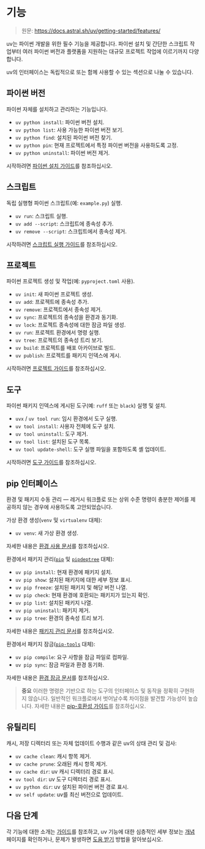 # 기능

> 원문: <https://docs.astral.sh/uv/getting-started/features/>

uv는 파이썬 개발을 위한 필수 기능을 제공합니다. 파이썬 설치 및 간단한 스크립트 작업부터 여러 파이썬 버전과 플랫폼을 지원하는 대규모 프로젝트 작업에 이르기까지 다양합니다.

uv의 인터페이스는 독립적으로 또는 함께 사용할 수 있는 섹션으로 나눌 수 있습니다.

## 파이썬 버전

파이썬 자체를 설치하고 관리하는 기능입니다.

- `uv python install`: 파이썬 버전 설치.
- `uv python list`: 사용 가능한 파이썬 버전 보기.
- `uv python find`: 설치된 파이썬 버전 찾기.
- `uv python pin`: 현재 프로젝트에서 특정 파이썬 버전을 사용하도록 고정.
- `uv python uninstall`: 파이썬 버전 제거.

시작하려면 [파이썬 설치 가이드](../../guides/install-python/)를 참조하십시오.

## 스크립트

독립 실행형 파이썬 스크립트(예: `example.py`) 실행.

- `uv run`: 스크립트 실행.
- `uv add --script`: 스크립트에 종속성 추가.
- `uv remove --script`: 스크립트에서 종속성 제거.

시작하려면 [스크립트 실행 가이드](../../guides/scripts/)를 참조하십시오.

## 프로젝트

파이썬 프로젝트 생성 및 작업(예: `pyproject.toml` 사용).

- `uv init`: 새 파이썬 프로젝트 생성.
- `uv add`: 프로젝트에 종속성 추가.
- `uv remove`: 프로젝트에서 종속성 제거.
- `uv sync`: 프로젝트의 종속성을 환경과 동기화.
- `uv lock`: 프로젝트 종속성에 대한 잠금 파일 생성.
- `uv run`: 프로젝트 환경에서 명령 실행.
- `uv tree`: 프로젝트의 종속성 트리 보기.
- `uv build`: 프로젝트를 배포 아카이브로 빌드.
- `uv publish`: 프로젝트를 패키지 인덱스에 게시.

시작하려면 [프로젝트 가이드](../../guides/projects/)를 참조하십시오.

## 도구

파이썬 패키지 인덱스에 게시된 도구(예: `ruff` 또는 `black`) 실행 및 설치.

- `uvx` / `uv tool run`: 임시 환경에서 도구 실행.
- `uv tool install`: 사용자 전체에 도구 설치.
- `uv tool uninstall`: 도구 제거.
- `uv tool list`: 설치된 도구 목록.
- `uv tool update-shell`: 도구 실행 파일을 포함하도록 셸 업데이트.

시작하려면 [도구 가이드](../../guides/tools/)를 참조하십시오.

## pip 인터페이스

환경 및 패키지 수동 관리 — 레거시 워크플로 또는 상위 수준 명령이 충분한 제어를 제공하지 않는 경우에 사용하도록 고안되었습니다.

가상 환경 생성(`venv` 및 `virtualenv` 대체):

- `uv venv`: 새 가상 환경 생성.

자세한 내용은 [환경 사용 문서](../../pip/environments/)를 참조하십시오.

환경에서 패키지 관리([`pip`](https://github.com/pypa/pip) 및 [`pipdeptree`](https://github.com/tox-dev/pipdeptree) 대체):

- `uv pip install`: 현재 환경에 패키지 설치.
- `uv pip show`: 설치된 패키지에 대한 세부 정보 표시.
- `uv pip freeze`: 설치된 패키지 및 해당 버전 나열.
- `uv pip check`: 현재 환경에 호환되는 패키지가 있는지 확인.
- `uv pip list`: 설치된 패키지 나열.
- `uv pip uninstall`: 패키지 제거.
- `uv pip tree`: 환경의 종속성 트리 보기.

자세한 내용은 [패키지 관리 문서](../../pip/packages/)를 참조하십시오.

환경에서 패키지 잠금([`pip-tools`](https://github.com/jazzband/pip-tools) 대체):

- `uv pip compile`: 요구 사항을 잠금 파일로 컴파일.
- `uv pip sync`: 잠금 파일과 환경 동기화.

자세한 내용은 [환경 잠금 문서](../../pip/compile/)를 참조하십시오.

> **중요**
> 이러한 명령은 기반으로 하는 도구의 인터페이스 및 동작을 정확히 구현하지 않습니다. 일반적인 워크플로에서 벗어날수록 차이점을 발견할 가능성이 높습니다. 자세한 내용은 [pip-호환성 가이드](../../pip/compatibility/)를 참조하십시오.

## 유틸리티

캐시, 저장 디렉터리 또는 자체 업데이트 수행과 같은 uv의 상태 관리 및 검사:

- `uv cache clean`: 캐시 항목 제거.
- `uv cache prune`: 오래된 캐시 항목 제거.
- `uv cache dir`: uv 캐시 디렉터리 경로 표시.
- `uv tool dir`: uv 도구 디렉터리 경로 표시.
- `uv python dir`: uv 설치된 파이썬 버전 경로 표시.
- `uv self update`: uv를 최신 버전으로 업데이트.

## 다음 단계

각 기능에 대한 소개는 [가이드](../../guides/)를 참조하고, uv 기능에 대한 심층적인 세부 정보는 [개념](../../concepts/) 페이지를 확인하거나, 문제가 발생하면 [도움 받기](../help/) 방법을 알아보십시오.
